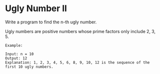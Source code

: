 # Ugly Number II

Write a program to find the n-th ugly number.

Ugly numbers are positive numbers whose prime factors only include 2, 3, 5. 

```
Example:

Input: n = 10
Output: 12
Explanation: 1, 2, 3, 4, 5, 6, 8, 9, 10, 12 is the sequence of the first 10 ugly numbers.
```
